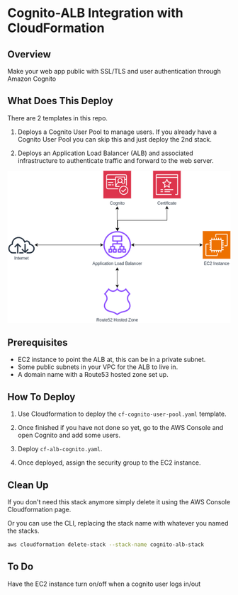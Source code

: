 # Cognito-ALB Integration with CloudFormation


## Overview
Make your web app public with SSL/TLS and user authentication through Amazon Cognito


## What Does This Deploy
There are 2 templates in this repo.

1. Deploys a Cognito User Pool to manage users. If you already have a Cognito User Pool you can skip this and just deploy the 2nd stack.

2. Deploys an Application Load Balancer (ALB) and associated infrastructure to authenticate traffic and forward to the web server.

![Architecture Diagram](./diagrams/Cognito%20ALB.png)

## Prerequisites
- EC2 instance to point the ALB at, this can be in a private subnet.
- Some public subnets in your VPC for the ALB to live in.
- A domain name with a Route53 hosted zone set up.


## How To Deploy

1. Use Cloudformation to deploy the `cf-cognito-user-pool.yaml` template.

2. Once finished if you have not done so yet, go to the AWS Console and open Cognito and add some users.

3. Deploy `cf-alb-cognito.yaml`.

4. Once deployed, assign the security group to the EC2 instance.


## Clean Up

If you don't need this stack anymore simply delete it using the AWS Console Cloudformation page.

Or you can use the CLI, replacing the stack name with whatever you named the stacks.
```bash
aws cloudformation delete-stack --stack-name cognito-alb-stack
```


## To Do

Have the EC2 instance turn on/off when a cognito user logs in/out 